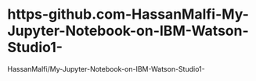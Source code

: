 # https-github.com-HassanMalfi-My-Jupyter-Notebook-on-IBM-Watson-Studio1-
HassanMalfi/My-Jupyter-Notebook-on-IBM-Watson-Studio1-
